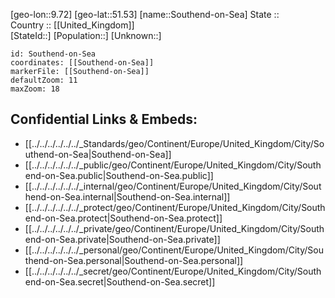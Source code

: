 ﻿---
location: [51.53,9.72] 
mapzoom: [7,12] 
mapmarker: city 
type: City
tags:
- geo/City


SpocWebEntityId: 34394
isDeleted: false
confidential: public

---
[geo-lon::9.72] 
[geo-lat::51.53] 
[name::Southend-on-Sea] 
State ::  
Country :: [[United_Kingdom]]  
[StateId::] 
[Population::] 
[Unknown::] 


```leaflet
id: Southend-on-Sea
coordinates: [[Southend-on-Sea]] 
markerFile: [[Southend-on-Sea]] 
defaultZoom: 11 
maxZoom: 18
```


## Confidential Links & Embeds: 
- [[../../../../../../_Standards/geo/Continent/Europe/United_Kingdom/City/Southend-on-Sea|Southend-on-Sea]] 
- [[../../../../../../_public/geo/Continent/Europe/United_Kingdom/City/Southend-on-Sea.public|Southend-on-Sea.public]] 
- [[../../../../../../_internal/geo/Continent/Europe/United_Kingdom/City/Southend-on-Sea.internal|Southend-on-Sea.internal]] 
- [[../../../../../../_protect/geo/Continent/Europe/United_Kingdom/City/Southend-on-Sea.protect|Southend-on-Sea.protect]] 
- [[../../../../../../_private/geo/Continent/Europe/United_Kingdom/City/Southend-on-Sea.private|Southend-on-Sea.private]] 
- [[../../../../../../_personal/geo/Continent/Europe/United_Kingdom/City/Southend-on-Sea.personal|Southend-on-Sea.personal]] 
- [[../../../../../../_secret/geo/Continent/Europe/United_Kingdom/City/Southend-on-Sea.secret|Southend-on-Sea.secret]] 
